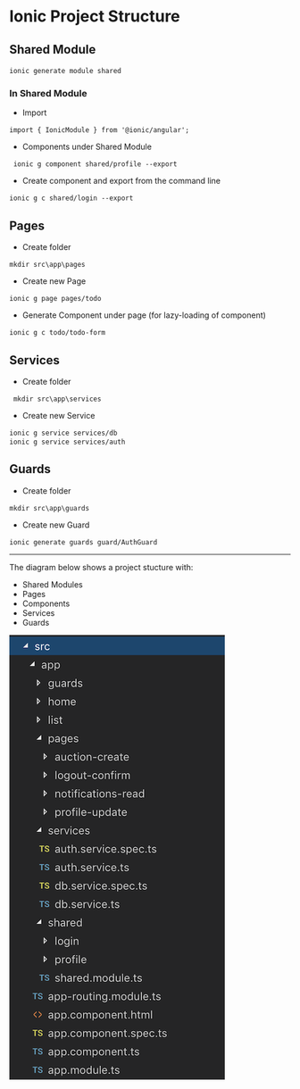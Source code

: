 # Ionic Project Structure

## Shared Module
```
ionic generate module shared
```

### In Shared Module
* Import
```
import { IonicModule } from '@ionic/angular';
```

* Components under Shared Module
```
 ionic g component shared/profile --export
 ```

* Create component and export from the command line
```
ionic g c shared/login --export
```

## Pages
* Create folder
```
mkdir src\app\pages
```

* Create new Page
```
ionic g page pages/todo
```

* Generate Component under page (for lazy-loading of component)
```
ionic g c todo/todo-form
```

## Services
* Create folder
```
 mkdir src\app\services
 ```

* Create new Service
```
ionic g service services/db
ionic g service services/auth
```

## Guards
* Create folder
```
mkdir src\app\guards
```

* Create new Guard
```
ionic generate guards guard/AuthGuard
```

---
The diagram below shows a project stucture with:
- Shared Modules
- Pages
- Components
- Services
- Guards

![Ionic Project Structure](images/ionic_project_structure.png)




